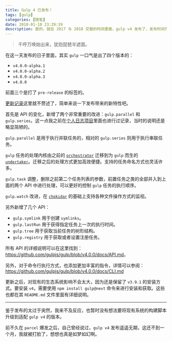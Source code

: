 ```yaml
---
title: Gulp 4 已发布！
tags: [gulp]
categories: [随笔]
date: 2018-01-10 23:29:19
description: 是的，就在 2017 与 2018 交替的时间里面，gulp v4 发布了，发布时间为北京时间 2018 年 1 月 1 日 上午 9 点。
---
```


> 千呼万唤始出来，犹抱琵琶半遮面。

在这一天发布的日子里面，其实 `gulp` 一口气是出了四个版本的：

- `v4.0.0-alpha.1`
- `v4.0.0-alpha.2`
- `v4.0.0-alpha.3`
- `v4.0.0`

前面三个是打了 `pre-release` 的标签的。

[更新记录](https://github.com/gulpjs/gulp/releases)这里就不赘述了，简单来说一下发布带来的新特性吧。

首先是 API 的变化，新增了两个非常重要的改进：`gulp.parallel` 和 `gulp.series`。这一点我之前在[个人日志项目](https://github.com/xovel/diary/blob/master/2017/10/2017-10-22-gulp-4.md)里面也进行过记录，当时的说明还是略显简陋的。

`gulp.parallel` 是用于执行并联任务的，相对的 `gulp.series` 则用于执行串联任务。

`gulp` 任务的处理内核由之前的 [`orchestrator`](https://github.com/robrich/orchestrator) 迁移到为 `gulp` 而生的 [`undertaker`](https://github.com/gulpjs/undertaker)。迁移之后的处理方式更加高效便捷。支持的任务命名方式也灵活许多。

`gulp.task` 调整，删除之前第二个任务列表的参数，前置任务之类的全部并入到上面的两个 API 中进行处理，可以更好的控制 `gulp` 任务的执行顺序。

`gulp.watch` 改进，在 [`chokidar`](https://github.com/paulmillr/chokidar) 的基础上支持各种文件操作方式的监视。

另外新增了几个 API：

- `gulp.symlink` 用于创建 `symlinks`。
- `gulp.lastRun` 用于获得指定任务上一次的执行时间。
- `gulp.tree` 用于获取当前任务的树形结构。
- `gulp.registry` 用于获取或者设置注册任务。

所有 API 的详细说明可以在这里找到：<https://github.com/gulpjs/gulp/blob/v4.0.0/docs/API.md>。

另外，对于命令行执行方式，也添加更加丰富的指令，详情可以参阅：<https://github.com/gulpjs/gulp/blob/v4.0.0/docs/CLI.md>

更新之后，对现有的生态系统影响不会太大，因为还是保留了 `v3.9.1` 的安装方式。要安装 `v4`，需要使用 `npm install gulp@next` 命令来进行安装和获取。这些也都在其 `README.md` 文件里面有详细说明。

******************

鉴于发布的太过于突然，我来不及反应，也暂时没有想法要将现有系统的构建脚本升级到适配 `gulp v4` 的版本。

前不久在 `parcel` 爆发之后，自己曾经说过，`gulp v4` 发布遥遥无期，这还不到一个月，我就被打脸了，想想也真是如梦如幻啊。
